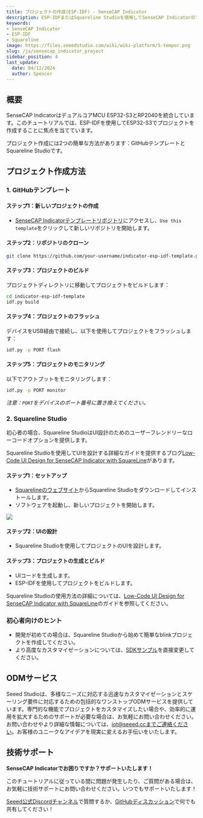 ```yaml
---
title: プロジェクトの作成(ESP-IDF) - SenseCAP Indicator
description: ESP-IDFまたはSquareline Studioを使用してSenseCAP Indicatorのプロジェクトを開発するためのステップバイステップガイド。
keywords: 
- SenseCAP Indicator
- ESP-IDF
- Squareline
image: https://files.seeedstudio.com/wiki/wiki-platform/S-tempor.png
slug: /ja/sensecap_indicator_project
sidebar_position: 4
last_update:
  date: 04/12/2024
  author: Spencer
---
```


## 概要

SenseCAP IndicatorはデュアルコアMCU ESP32-S3とRP2040を統合しています。このチュートリアルでは、ESP-IDFを使用してESP32-S3でプロジェクトを作成することに焦点を当てています。

プロジェクト作成には2つの簡単な方法があります：GitHubテンプレートとSquareline Studioです。

## プロジェクト作成方法

### 1. GitHubテンプレート

#### ステップ1：新しいプロジェクトの作成

- [SenseCAP Indicatorテンプレートリポジトリ](https://github.com/Seeed-Solution/indicator-esp-idf-template)にアクセスし、`Use this template`をクリックして新しいリポジトリを開始します。

#### ステップ2：リポジトリのクローン

```bash
git clone https://github.com/your-username/indicator-esp-idf-template.git
```

#### ステップ3：プロジェクトのビルド

プロジェクトディレクトリに移動してプロジェクトをビルドします：

```bash
cd indicator-esp-idf-template
idf.py build
```

#### ステップ4：プロジェクトのフラッシュ

デバイスをUSB経由で接続し、以下を使用してプロジェクトをフラッシュします：

```bash
idf.py -p PORT flash
```

#### ステップ5：プロジェクトのモニタリング

以下でアウトプットをモニタリングします：

```bash
idf.py -p PORT monitor
```

*注意：`PORT`をデバイスのポート番号に置き換えてください。*

### 2. Squareline Studio

初心者の場合、Squareline StudioはUI設計のためのユーザーフレンドリーなローコードオプションを提供します。

Squareline Studioを使用してUIを設計する詳細なガイドを提供するブログ[Low-Code UI Design for SenseCAP Indicator with SquareLine](https://www.hackster.io/spenyan/low-code-ui-design-for-sensecap-indicator-with-squareline-9825fe)があります。

#### ステップ1：セットアップ

- [Squarelineのウェブサイト](https://studio.squareline.io/)からSquareline Studioをダウンロードしてインストールします。
- ソフトウェアを起動し、新しいプロジェクトを開始します。

![](https://hackster.imgix.net/uploads/attachments/1650386/image_4QrcVcHWtG.png?auto=compress%2Cformat&w=1280&h=960)

#### ステップ2：UIの設計

- Squareline Studioを使用してプロジェクトのUIを設計します。

#### ステップ3：プロジェクトの生成とビルド

- UIコードを生成します。
- ESP-IDFを使用してプロジェクトをビルドします。

Squareline Studioの使用方法の詳細については、[Low-Code UI Design for SenseCAP Indicator with SquareLine](https://www.hackster.io/spenyan/low-code-ui-design-for-sensecap-indicator-with-squareline-9825fe)のガイドを参照してください。

### 初心者向けのヒント

- 開発が初めての場合は、Squareline Studioから始めて簡単なblinkプロジェクトを作成してください。
- より高度なカスタマイゼーションについては、[SDKサンプル](https://github.com/Seeed-Solution/SenseCAP_Indicator_ESP32)を直接変更してください。

## ODMサービス

Seeed Studioは、多様なニーズに対応する迅速なカスタマイゼーションとスケーリング要件に対応するための包括的なワンストップODMサービスを提供しています。専門的な機能でプロジェクトをカスタマイズしたい場合や、効率的に運用を拡大するためのサポートが必要な場合は、お気軽にお問い合わせください。お問い合わせやより詳細な情報については、iot@seeed.ccまでご連絡ください。お客様のユニークなアイデアを現実に変えるお手伝いをいたします。

## 技術サポート

**SenseCAP Indicatorでお困りですか？サポートいたします！**

このチュートリアルに従っている間に問題が発生したり、ご質問がある場合は、お気軽に技術サポートにお問い合わせください。いつでもサポートいたします！

[Seeed公式Discordチャンネル](https://discord.com/invite/QqMgVwHT3X)で質問するか、[GitHubディスカッション](https://github.com/Seeed-Solution/SenseCAP_Indicator_ESP32/discussions)で何でも共有してください！